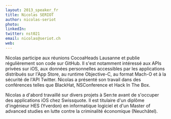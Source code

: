 ```yaml
---
layout: 2013_speaker_fr
title: Nicolas SERIOT
author: nicolas-seriot
photo: 
linkedIn: 
twitter: nst021
email: nicolas@seriot.ch
web: 
---
```


Nicolas participe aux réunions CocoaHeads Lausanne et publie régulièrement son code sur GitHub. Il s'est notamment intéressé aux APIs privées sur iOS, aux données personnelles accessibles par les applications distribués sur l'App Store, au runtime Objective-C, au format Mach-O et à la sécurité de l'API Twitter. Nicolas a présenté son travail dans des conférences telles que BlackHat, NSConference et Hack In The Box.

Nicolas a d'abord travaillé sur divers projets à Sen:te avant de s'occuper des applications iOS chez Swissquote. Il est titulaire d'un diplôme d'ingénieur HES (Yverdon) en informatique logiciel et d'un Master of advanced studies en lutte contre la criminalité économique (Neuchâtel).